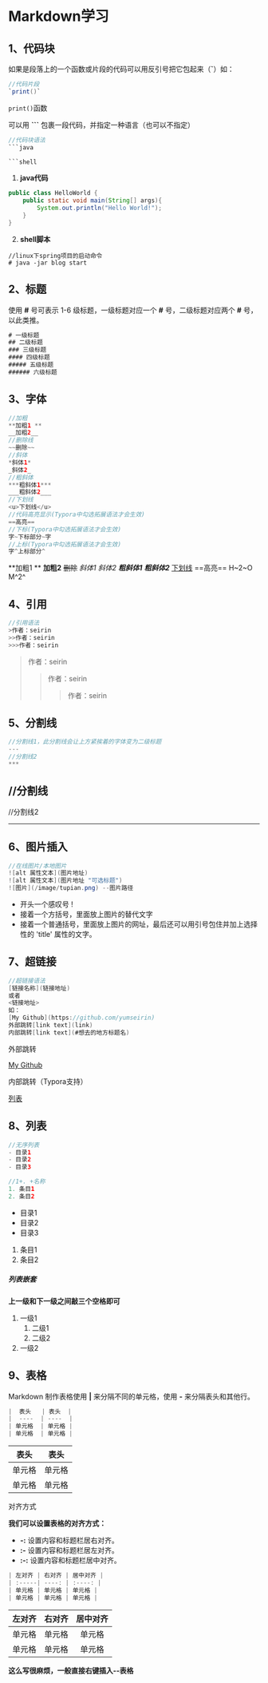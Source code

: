 # Markdown学习

## 1、代码块

如果是段落上的一个函数或片段的代码可以用反引号把它包起来（**`**）如：

```java
//代码片段
`print()`
```

`print()`函数

可以用 **```** 包裹一段代码，并指定一种语言（也可以不指定）

```java
//代码块语法
​```java

​```shell
```

1. **java代码**

```java
public class HelloWorld {
    public static void main(String[] args){
        System.out.println("Hello World!");
    }
}
```

2. **shell脚本**

```shell
//linux下spring项目的启动命令
# java -jar blog start
```



## 2、标题

使用 **#** 号可表示 1-6 级标题，一级标题对应一个 **#** 号，二级标题对应两个 **#** 号，以此类推。

```java
# 一级标题
## 二级标题
### 三级标题
#### 四级标题
##### 五级标题
###### 六级标题
```



## 3、字体

```java
//加粗
**加粗1 **
__加粗2__
//删除线
~~删除~~
//斜体
*斜体1*
_斜体2_
//粗斜体
***粗斜体1***
___粗斜体2___
//下划线
<u>下划线</u>
//代码高亮显示(Typora中勾选拓展语法才会生效)
==高亮==
//下标(Typora中勾选拓展语法才会生效)
字~下标部分~字
//上标(Typora中勾选拓展语法才会生效)
字^上标部分^
```

**加粗1 **
__加粗2__
~~删除~~
*斜体1*
_斜体2_
***粗斜体1***
___粗斜体2___
<u>下划线</u>
==高亮==
H~2~O
M^2^



## 4、引用

```java
//引用语法
>作者：seirin
>>作者：seirin
>>>作者：seirin
```

>作者：seirin
>>作者：seirin
>>
>>>作者：seirin



## 5、分割线

```java
//分割线1，此分割线会让上方紧挨着的字体变为二级标题
---
//分割线2
***
```

//分割线
---
//分割线2

***



## 6、图片插入

```java
//在线图片/本地图片
![alt 属性文本](图片地址)
![alt 属性文本](图片地址 "可选标题")
![图片](/image/tupian.png) --图片路径
```

- 开头一个感叹号 !
- 接着一个方括号，里面放上图片的替代文字
- 接着一个普通括号，里面放上图片的网址，最后还可以用引号包住并加上选择性的 'title' 属性的文字。



## 7、超链接

```java
//超链接语法
[链接名称](链接地址)
或者
<链接地址>
如：
[My Github](https://github.com/yumseirin)
外部跳转[link text](link)
内部跳转[link text](#想去的地方标题名)
```

外部跳转

[My Github](https://github.com/yumseirin)

内部跳转（Typora支持）

[列表](#8、列表)


## 8、列表

```Java
//无序列表
- 目录1
- 目录2
- 目录3

//1+. +名称
1. 条目1
2. 条目2
```

- 目录1
- 目录2
- 目录3

1. 条目1
2. 条目2

##### 列表嵌套

**上一级和下一级之间敲三个空格即可**

1. 一级1   
   1. 二级1
   2. 二级2
2. 一级2

## 9、表格

Markdown 制作表格使用 **|** 来分隔不同的单元格，使用 **-** 来分隔表头和其他行。

```java 
|  表头   | 表头  |
|  ----  | ----  |
| 单元格  | 单元格 |
| 单元格  | 单元格 |
```

| 表头   | 表头   |
| ------ | ------ |
| 单元格 | 单元格 |
| 单元格 | 单元格 |

对齐方式

**我们可以设置表格的对齐方式：**

- **-:** 设置内容和标题栏居右对齐。
- **:-** 设置内容和标题栏居左对齐。
- **:-:** 设置内容和标题栏居中对齐。

```java
| 左对齐 | 右对齐 | 居中对齐 |
| :-----| ----: | :----: |
| 单元格 | 单元格 | 单元格 |
| 单元格 | 单元格 | 单元格 |
```

| 左对齐 | 右对齐 | 居中对齐 |
| :----- | -----: | :------: |
| 单元格 | 单元格 |  单元格  |
| 单元格 | 单元格 |  单元格  |

**这么写很麻烦，一般直接右键插入--表格**

